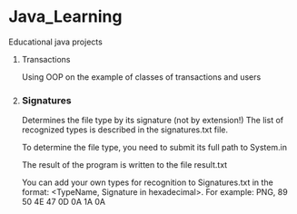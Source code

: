 # Java_Learning


Educational java projects

1. Transactions 
   
   Using OOP on the example of classes of transactions and users

2. <h3>Signatures</h3>
    
    Determines the file type by its signature (not by extension!)
    The list of recognized types is described in the signatures.txt file.

    To determine the file type, you need to submit its full path to System.in

    The result of the program is written to the file result.txt

    You can add your own types for recognition to Signatures.txt in the format: <TypeName, Signature in hexadecimal>. 
    For example: PNG, 89 50 4E 47 0D 0A 1A 0A
